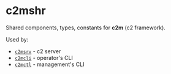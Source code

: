 # c2mshr

Shared components, types, constants for **c2m** (c2 framework).

Used by:
- [`c2msrv`](https://github.com/c2micro/c2msrv) - c2 server
- [`c2mcli`](https://github.com/c2micro/c2mcli) - operator's CLI
- [`c2mctl`](https://github.com/c2micro/c2mctl) - management's CLI
